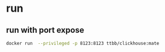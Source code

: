 # run
## run with port expose
```bash
docker run  --privileged -p 8123:8123 ttbb/clickhouse:mate
```
